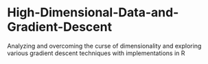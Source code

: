 # High-Dimensional-Data-and-Gradient-Descent
Analyzing and overcoming the curse of dimensionality and exploring various gradient descent techniques with implementations in R

